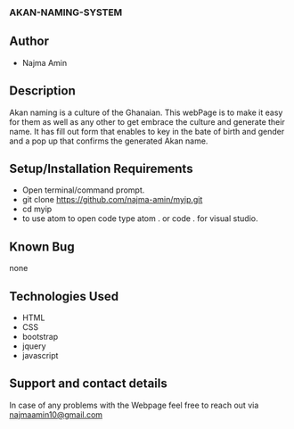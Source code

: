 ### AKAN-NAMING-SYSTEM

## Author

- Najma Amin

## Description

Akan naming is a culture of the Ghanaian. This webPage is to make it easy for them as well as any other to get embrace the culture and generate their name. It has fill out form that enables to key in the bate of birth and gender and a pop up that confirms the generated Akan name.

## Setup/Installation Requirements

- Open terminal/command prompt.
- git clone https://github.com/najma-amin/myip.git
- cd myip
- to use atom to open code type atom . or code . for visual studio.

## Known Bug

none

## Technologies Used

- HTML
- CSS
- bootstrap
- jquery
- javascript

## Support and contact details

In case of any problems with the Webpage feel free to reach out via najmaamin10@gmail.com

